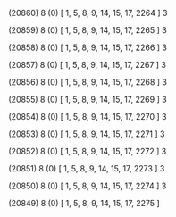 (20860) 8 (0) [ 1, 5, 8, 9, 14, 15, 17, 2264 ] 3 


(20859) 8 (0) [ 1, 5, 8, 9, 14, 15, 17, 2265 ] 3 


(20858) 8 (0) [ 1, 5, 8, 9, 14, 15, 17, 2266 ] 3 


(20857) 8 (0) [ 1, 5, 8, 9, 14, 15, 17, 2267 ] 3 


(20856) 8 (0) [ 1, 5, 8, 9, 14, 15, 17, 2268 ] 3 


(20855) 8 (0) [ 1, 5, 8, 9, 14, 15, 17, 2269 ] 3 


(20854) 8 (0) [ 1, 5, 8, 9, 14, 15, 17, 2270 ] 3 


(20853) 8 (0) [ 1, 5, 8, 9, 14, 15, 17, 2271 ] 3 


(20852) 8 (0) [ 1, 5, 8, 9, 14, 15, 17, 2272 ] 3 


(20851) 8 (0) [ 1, 5, 8, 9, 14, 15, 17, 2273 ] 3 


(20850) 8 (0) [ 1, 5, 8, 9, 14, 15, 17, 2274 ] 3 


(20849) 8 (0) [ 1, 5, 8, 9, 14, 15, 17, 2275 ]  

